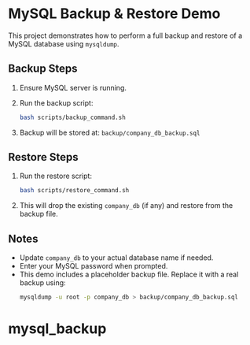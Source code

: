 # MySQL Backup & Restore Demo

This project demonstrates how to perform a full backup and restore of a MySQL database using `mysqldump`.

## Backup Steps

1. Ensure MySQL server is running.
2. Run the backup script:
   ```bash
   bash scripts/backup_command.sh
   ```

3. Backup will be stored at: `backup/company_db_backup.sql`

## Restore Steps

1. Run the restore script:
   ```bash
   bash scripts/restore_command.sh
   ```

2. This will drop the existing `company_db` (if any) and restore from the backup file.

## Notes
- Update `company_db` to your actual database name if needed.
- Enter your MySQL password when prompted.
- This demo includes a placeholder backup file. Replace it with a real backup using:
  ```bash
  mysqldump -u root -p company_db > backup/company_db_backup.sql
  ```
# mysql_backup
